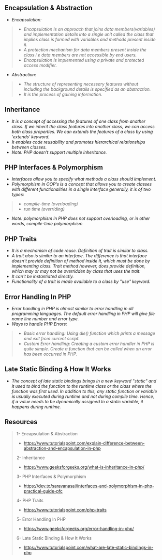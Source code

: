## Encapsulation & Abstraction
- *Encapsulation:*
> - *Encapsulation is an approach that joins data members(variables) and implementation details into a single unit called the class that implies class is formed with variables and methods present inside it.*
> - *A protection mechanism for data members present inside the class i.e data members are not accessible by end users.*
> - *Encapsulation is implemented using a private and protected access modifier.*
- *Abstraction:*
> - *The structure of representing necessary features without including the background details is specified as an abstraction.*
> - *It is the process of gaining information.*
## Inheritance
- *It is a concept of accessing the features of one class from another class. If we inherit the class features into another class, we can access both class properties. We can extends the features of a class by using 'extends' keyword.*
- *It enables code reusability and promotes hierarchical relationships between classes.*
- *Note: PHP doesn't support multiple inheritance.*
## PHP Interfaces & Polymorphism
- *Interfaces allow you to specify what methods a class should implement.*
- *Polymorphism in OOP's is a concept that allows you to create classes with different functionalities in a single interface generally, it is of two types:*
>- *compile-time (overloading)*
>- *run time (overriding)*
- *Note: polymorphism in PHP does not support overloading, or in other words, compile-time polymorphism.*
## PHP Traits
- *It is a mechanism of code reuse. Definition of trait is similar to class.*
- *A trait also is similar to an interface. The difference is that interface doesn't provide definition of method inside it, which must be done by implementing class. Trait method however, does provide definition, which may or may not be overridden by class that uses the trait.*
- *It can't be instantiated directly.*
- *Functionality of a trait is made available to a class by "use" keyword.*
## Error Handling In PHP
- *Error handling in PHP is almost similar to error handling in all programming languages. The default error handling in PHP will give file name line number and error type.*
- *Ways to handle PHP Errors:*
>- *Basic error handling: Using die() function which prints a message and exit from current script.*
>- *Custom Error handling: Creating a custom error handler in PHP is quite simple. Create a function that can be called when an error has been occurred in PHP.*

## Late Static Binding & How It Works
- *The concept of late static bindings brings in a new keyword "static" and it used to bind the function to the runtime class or the class where the function was first used. In addition to this, any static function or variable is usually executed during runtime and not during compile time. Hence, if a value needs to be dynamically assigned to a static variable, it happens during runtime.*
## Resources
>1- Encapsulation & Abstraction
>- https://www.tutorialspoint.com/explain-difference-between-abstraction-and-encapsulation-in-php
>
>2- Inheritance
>- https://www.geeksforgeeks.org/what-is-inheritance-in-php/
>
>3- PHP Interfaces & Polymorphism
>- https://dev.to/saravanasai/interfaces-and-polymorphism-in-php-practical-guide-pfc
>
>4- PHP Traits
>- https://www.tutorialspoint.com/php-traits
>
>5- Error Handling In PHP
>- https://www.geeksforgeeks.org/error-handling-in-php/
>
>6- Late Static Binding & How It Works
>- https://www.tutorialspoint.com/what-are-late-static-bindings-in-php
>